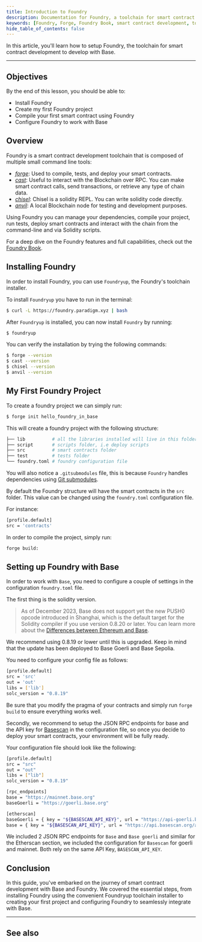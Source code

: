 ```yaml
---
title: Introduction to Foundry
description: Documentation for Foundry, a toolchain for smart contract development. Provides instructions on setting up your development environment to work with Foundry.
keywords: [Foundry, Forge, Foundry Book, smart contract development, toolchain]
hide_table_of_contents: false
---
```


In this article, you'll learn how to setup Foundry, the toolchain for smart contract development to develop with Base.

---

## Objectives

By the end of this lesson, you should be able to:

- Install Foundry
- Create my first Foundry project
- Compile your first smart contract using Foundry
- Configure Foundry to work with Base

## Overview

Foundry is a smart contract development toolchain that is composed of multiple small command line tools:

- *[forge]*: Used to compile, tests, and deploy your smart contracts.
- *[cast]*: Useful to interact with the Blockchain over RPC. You can make smart contract calls, send transactions, or retrieve any type of chain data.
- *[chisel]*: Chisel is a solidity REPL. You can write solidity code directly.
- *[anvil]*: A local Blockchain node for testing and development purposes.

Using Foundry you can manage your dependencies, compile your project, run tests, deploy smart contracts and interact with the chain from the command-line and via Solidity scripts.

For a deep dive on the Foundry features and full capabilities, check out the [Foundry Book].

## Installing Foundry

In order to install Foundry, you can use `Foundryup`, the Foundry's toolchain installer.

To install `Foundryup` you have to run in the terminal:

```bash
$ curl -L https://foundry.paradigm.xyz | bash
```

After `Foundryup` is installed, you can now install `Foundry` by running:

```bash
$ foundryup
```

You can verify the installation by trying the following commands:

```bash
$ forge --version
$ cast --version 
$ chisel --version
$ anvil --version
```

## My First Foundry Project

To create a foundry project we can simply run:

```bash
$ forge init hello_foundry_in_base
```

This will create a foundry project with the following structure:

```bash
├── lib          # all the libraries installed will live in this folder
├── script       # scripts folder, i.e deploy scripts
├── src          # smart contracts folder
├── test         # tests folder
└── foundry.toml # foundry configuration file
```

You will also notice a `.gitsubmodules` file, this is because `Foundry` handles dependencies using [Git submodules].

By default the Foundry structure will have the smart contracts in the `src` folder. This value can be changed using the `foundry.toml` configuration file.

For instance:

```bash
[profile.default]
src = 'contracts'
```

In order to compile the project, simply run:

```bash
forge build:
```

## Setting up Foundry with Base

In order to work with `Base`, you need to configure a couple of settings in the configuration `foundry.toml` file.

The first thing is the solidity version. 

> As of December 2023, Base does not support yet the new PUSH0 opcode introduced in Shanghai, which is the default target for the Solidity compiler if you use version 0.8.20 or later. You can learn more about the [Differences between Ethereum and Base].

We recommend using 0.8.19 or lower until this is upgraded. Keep in mind that the update has been deployed to Base Goerli and Base Sepolia.

You need to configure your config file as follows:

```bash
[profile.default]
src = 'src'
out = 'out'
libs = ['lib']
solc_version = "0.8.19"
```

Be sure that you modify the pragma of your contracts and simply run `forge build` to ensure everything works well.

Secondly, we recommend to setup the JSON RPC endpoints for base and the API key for [Basescan] in the configuration file, so once you decide to deploy your smart contracts, your environment will be fully ready.

Your configuration file should look like the following:

```bash
[profile.default]
src = "src"
out = "out"
libs = ["lib"]
solc_version = "0.8.19"

[rpc_endpoints]
base = "https://mainnet.base.org"
baseGoerli = "https://goerli.base.org"

[etherscan]
baseGoerli = { key = "${BASESCAN_API_KEY}", url = "https://api-goerli.basescan.org/api" }
base = { key = "${BASESCAN_API_KEY}", url = "https://api.basescan.org/api" }
```

We included 2 JSON RPC endpoints for `Base` and `Base goerli` and similar for the Etherscan section, we included the configuration for `Basescan` for goerli and mainnet. Both rely on the same API Key, `BASESCAN_API_KEY`.

## Conclusion

In this guide, you've embarked on the journey of smart contract development with Base and Foundry. We covered the essential steps, from installing Foundry using the convenient Foundryup toolchain installer to creating your first project and configuring Foundry to seamlessly integrate with Base.

---

## See also

[Foundry Book]: (https://book.getfoundry.sh/)
[chisel]: https://book.getfoundry.sh/chisel/
[cast]: https://book.getfoundry.sh/cast/
[anvil]: https://book.getfoundry.sh/anvil/
[forge]: https://book.getfoundry.sh/forge/
[Git submodules]: https://git-scm.com/book/en/v2/Git-Tools-Submodules
[OP Stack]: https://stack.optimism.io/
[Differences between Ethereum and Base]: https://docs.base.org/differences/
[Basescan]: https://basescan.org/